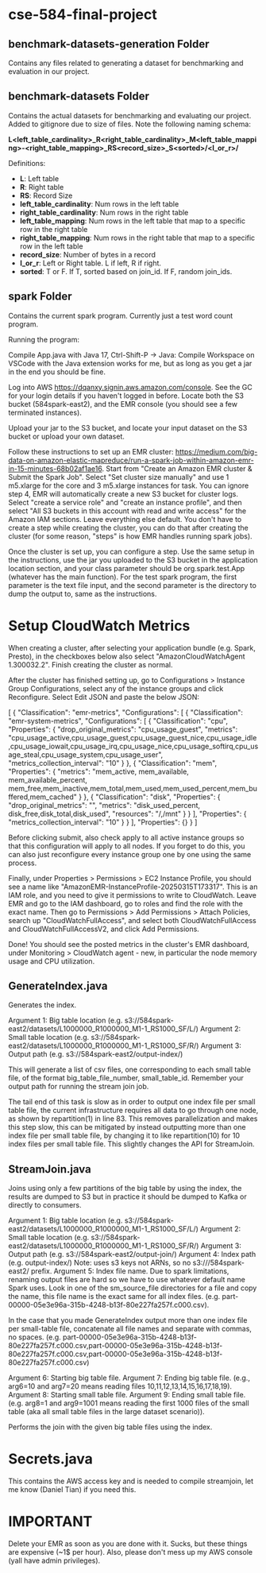 # cse-584-final-project

## benchmark-datasets-generation Folder
Contains any files related to generating a dataset for benchmarking and evaluation in our project.

## benchmark-datasets Folder
Contains the actual datasets for benchmarking and evaluating our project. Added to gitignore due to size of files. Note the following naming schema:

<strong>L\<left_table_cardinality>_R\<right_table_cardinality>_M\<left_table_mapping>-\<right_table_mapping>_RS\<record_size>_S\<sorted>/\<l_or_r>/</strong>

Definitions:
* <strong>L</strong>: Left table
* <strong>R</strong>: Right table
* <strong>RS</strong>: Record Size
* <strong>left_table_cardinality</strong>: Num rows in the left table
* <strong>right_table_cardinality</strong>: Num rows in the right table
* <strong>left_table_mapping</strong>: Num rows in the left table that map to a specific row in the right table
* <strong>right_table_mapping</strong>: Num rows in the right table that map to a specific row in the left table
* <strong>record_size</strong>: Number of bytes in a record
* <strong>l_or_r</strong>: Left or Right table. L if left, R if right.
* <strong>sorted</strong>: T or F. If T, sorted based on join_id. If F, random join_ids.

## spark Folder
Contains the current spark program. Currently just a test word count program.

Running the program:

Compile App.java with Java 17, Ctrl-Shift-P -> Java: Compile Workspace on VSCode with the Java extension works for me, but as long as you get a jar in the end you should be fine.

Log into AWS https://dqanxy.signin.aws.amazon.com/console. See the GC for your login details if you haven't logged in before. Locate both the S3 bucket (584spark-east2), and the EMR console (you should see a few terminated instances). 

Upload your jar to the S3 bucket, and locate your input dataset on the S3 bucket or upload your own dataset.

Follow these instructions to set up an EMR cluster: https://medium.com/big-data-on-amazon-elastic-mapreduce/run-a-spark-job-within-amazon-emr-in-15-minutes-68b02af1ae16. Start from "Create an Amazon EMR cluster & Submit the Spark Job". Select "Set cluster size manually" and use 1 m5.xlarge for the core and 3 m5.xlarge instances for task. You can ignore step 4, EMR will automatically create a new S3 bucket for cluster logs. Select "create a service role" and "create an instance profile", and then select "All S3 buckets in this account with read and write access" for the Amazon IAM sections. Leave everything else default. You don't have to create a step while creating the cluster, you can do that after creating the cluster (for some reason, "steps" is how EMR handles running spark jobs).

Once the cluster is set up, you can configure a step. Use the same setup in the instructions, use the jar you uploaded to the S3 bucket in the application location section, and your class parameter should be org.spark.test.App (whatever has the main function). For the test spark program, the first parameter is the text file input, and the second parameter is the directory to dump the output to, same as the instructions.

# Setup CloudWatch Metrics

When creating a cluster, after selecting your application bundle (e.g. Spark, Presto), in the checkboxes below also select "AmazonCloudWatchAgent 1.300032.2". Finish creating the cluster as normal.

After the cluster has finished setting up, go to Configurations > Instance Group Configurations, select any of the instance groups and click Reconfigure. Select Edit JSON and paste the below JSON: 

[
  {
    "Classification": "emr-metrics",
    "Configurations": [
      {
        "Classification": "emr-system-metrics",
        "Configurations": [
          {
            "Classification": "cpu",
            "Properties": {
              "drop_original_metrics": "cpu_usage_guest",
              "metrics": "cpu_usage_active,cpu_usage_guest,cpu_usage_guest_nice,cpu_usage_idle,cpu_usage_iowait,cpu_usage_irq,cpu_usage_nice,cpu_usage_softirq,cpu_usage_steal,cpu_usage_system,cpu_usage_user",
              "metrics_collection_interval": "10"
            }
          },
          {
            "Classification": "mem",
            "Properties": {
              "metrics": "mem_active, mem_available, mem_available_percent, mem_free,mem_inactive,mem_total,mem_used,mem_used_percent,mem_buffered,mem_cached"
            }
          },
          {
            "Classification": "disk",
            "Properties": {
              "drop_original_metrics": "",
              "metrics": "disk_used_percent, disk_free,disk_total,disk_used",
              "resources": "/,/mnt"
            }
          }
        ],
        "Properties": {
          "metrics_collection_interval": "10"
        }
      }
    ],
    "Properties": {}
  }
]

Before clicking submit, also check apply to all active instance groups so that this configuration will apply to all nodes. If you forget to do this, you can also just reconfigure every instance group one by one using the same process.

Finally, under Properties > Permissions > EC2 Instance Profile, you should see a name like "AmazonEMR-InstanceProfile-20250315T173317". This is an IAM role, and you need to give it permissions to write to CloudWatch. Leave EMR and go to the IAM dashboard, go to roles and find the role with the exact name. Then go to Permissions > Add Permissions > Attach Policies, search up "CloudWatchFullAccess", and select both CloudWatchFullAccess and CloudWatchFullAccessV2, and click Add Permissions.

Done! You should see the posted metrics in the cluster's EMR dashboard, under Monitoring > CloudWatch agent - new, in particular the node memory usage and CPU utilization.

## GenerateIndex.java

Generates the index. 

Argument 1: Big table location (e.g. s3://584spark-east2/datasets/L1000000_R1000000_M1-1_RS1000_SF/L/)
Argument 2: Small table location (e.g. s3://584spark-east2/datasets/L1000000_R1000000_M1-1_RS1000_SF/R/)
Argument 3: Output path (e.g. s3://584spark-east2/output-index/)

This will generate a list of csv files, one corresponding to each small table file, of the format big_table_file_number, small_table_id. Remember your output path for running the stream join job.

The tail end of this task is slow as in order to output one index file per small table file, the current infrastructure requires all data to go through one node, as shown by repartition(1) in line 83. This removes parallelization and makes this step slow, this can be mitigated by instead outputting more than one index file per small table file, by changing it to like repartition(10) for 10 index files per small table file. This slightly changes the API for StreamJoin. 

## StreamJoin.java

Joins using only a few partitions of the big table by using the index, the results are dumped to S3 but in practice it should be dumped to Kafka or directly to consumers.

Argument 1: Big table location (e.g. s3://584spark-east2/datasets/L1000000_R1000000_M1-1_RS1000_SF/L/)
Argument 2: Small table location (e.g. s3://584spark-east2/datasets/L1000000_R1000000_M1-1_RS1000_SF/R/)
Argument 3: Output path (e.g. s3://584spark-east2/output-join/)
Argument 4: Index path (e.g. output-index/) Note: uses s3 keys not ARNs, so no s3:///584spark-east2/ prefix.
Argument 5: Index file name. Due to spark limitations, renaming output files are hard so we have to use whatever default name Spark uses. Look in one of the sm_source_file directories for a file and copy the name, this file name is the exact same for all index files. (e.g. part-00000-05e3e96a-315b-4248-b13f-80e227fa257f.c000.csv).

In the case that you made GenerateIndex output more than one index file per small-table file, concatenate all file names and separate with commas, no spaces. (e.g. part-00000-05e3e96a-315b-4248-b13f-80e227fa257f.c000.csv,part-00000-05e3e96a-315b-4248-b13f-80e227fa257f.c000.csv,part-00000-05e3e96a-315b-4248-b13f-80e227fa257f.c000.csv)

Argument 6: Starting big table file.
Argument 7: Ending big table file. (e.g., arg6=10 and arg7=20 means reading files 10,11,12,13,14,15,16,17,18,19).
Argument 8: Starting small table file.
Argument 9: Ending small table file. (e.g. arg8=1 and arg9=1001 means reading the first 1000 files of the small table (aka all small table files in the large dataset scenario)).

Performs the join with the given big table files using the index.

# Secrets.java

This contains the AWS access key and is needed to compile streamjoin, let me know (Daniel Tian) if you need this.

# IMPORTANT

Delete your EMR as soon as you are done with it. Sucks, but these things are expensive (~1$ per hour). Also, please don't mess up my AWS console (yall have admin privileges).